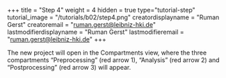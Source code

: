 +++
title = "Step 4"
weight = 4
hidden = true
type="tutorial-step"
tutorial_image = "/tutorials/b02/step4.png"
creatordisplayname = "Ruman Gerst"
creatoremail = "ruman.gerst@leibniz-hki.de"
lastmodifierdisplayname = "Ruman Gerst"
lastmodifieremail = "ruman.gerst@leibniz-hki.de"
+++

The new project will open in the Compartments view, where the three compartments “Preprocessing” (red arrow 1), “Analysis” (red arrow 2) and “Postprocessing” (red arrow 3) will appear.